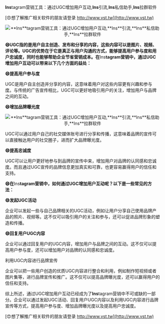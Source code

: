**Ins**tagram营销工具：通过UGC增加用户互动,**Ins**引流,**Ins**私信助手,**Ins**拉群软件

[😍想了解推广相关软件的朋友请登录 http://www.vst.tw](http://www.vst.tw)

 <center><img src="https://vst.tw/MP4/tuiguang/png/3.png" alt="**Ins**tagram营销工具：通过UGC增加用户互动,**Ins**引流,**Ins**私信助手,**Ins**拉群软件"></center>

**😄UGC指的是用户自主创造、发布和分享的内容，这些内容可以是图片、视频、评论等。UGC的优势在于它是真正与用户沟通的方式，能够提高用户参与度和用户忠诚度，同时也能够帮助企业节省营销成本。在**Ins**tagram营销中，通过UGC增加用户互动可以带来以下几个方面的益处：**

**😄提高用户参与度**

UGC是用户自主创造并分享的内容，这意味着用户对这些内容更有兴趣和参与度。与传统的广告宣传相比，UGC可以更好地吸引用户的关注，增加用户与品牌之间的互动。

**😄增加品牌曝光度**

 <center><img src="https://vst.tw/MP4/tuiguang/png/1.png" alt="**Ins**tagram营销工具：通过UGC增加用户互动,**Ins**引流,**Ins**私信助手,**Ins**拉群软件"></center>

UGC可以通过用户自己的社交媒体账号进行分享和传播，这意味着品牌的宣传可以直接触达用户的社交圈子，进而扩大品牌曝光度。

**😄提高忠诚度**

UGC可以让用户更好地参与到品牌的宣传中来，增加用户对品牌的认同感和忠诚度。而且通过UGC宣传的品牌信息更加真实和可靠，也更容易赢得用户的信任和支持。

**😄在**Ins**tagram营销中，如何通过UGC增加用户互动呢？以下是一些常见的方法：**

**😄发起UGC活动**

企业可以发起一些与自己品牌相关的UGC活动，例如让用户分享自己使用品牌产品的照片、视频等。这不仅可以吸引用户的关注和参与，还可以促进品牌形象的塑造和传播。

**😄回复用户UGC内容**

企业可以通过回复用户的UGC内容，增加用户与品牌之间的互动。这不仅可以提高用户参与度，还可以增加用户对品牌的认同感和忠诚度。

利用UGC内容进行品牌宣传

企业可以把一些用户创造的优质UGC内容进行整合和利用，例如制作短视频或者图片集等，进行品牌宣传和推广。这不仅可以提高品牌曝光度，还可以赢得用户的信任和支持。

综上所述，通过UGC增加用户互动已经成为了**Ins**tagram营销中不可或缺的一部分。企业可以通过发起UGC活动、回复用户UGC内容以及利用UGC内容进行品牌宣传等方式，提高用户参与度、增加品牌曝光度以及提高用户忠诚度。

[😍想了解推广相关软件的朋友请登录 http://www.vst.tw](http://www.vst.tw)



